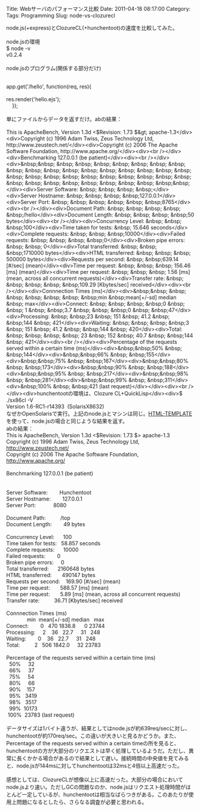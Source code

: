 Title: Webサーバのパフォーマンス比較
Date: 2011-04-18 08:17:00
Category: 
Tags: Programming
Slug: node-vs-clozurecl

node.js(+express)とClozureCL(+hunchentoot)の速度を比較してみた。<br /><br />node.jsの環境<br />$ node -v<br />v0.2.4<br /><br />node.jsのプログラム(関係する部分だけ)<br /><br /><div><div>app.get('/hello', function(req, res){</div><div><span class="Apple-tab-span" style="white-space: pre;"> </span>res.render('hello.ejs');</div><div>&nbsp;&nbsp; &nbsp;});</div></div><div><br /></div><div>単にファイルからデータを返すだけ。abの結果：</div><div><br /></div><div><div>This is ApacheBench, Version 1.3d &lt;$Revision: 1.73 $&gt; apache-1.3</div><div>Copyright (c) 1996 Adam Twiss, Zeus Technology Ltd, http://www.zeustech.net/</div><div>Copyright (c) 2006 The Apache Software Foundation, http://www.apache.org/</div><div><br /></div><div>Benchmarking 127.0.0.1 (be patient)</div><div><br /></div><div>&nbsp;&nbsp; &nbsp; &nbsp; &nbsp; &nbsp; &nbsp; &nbsp; &nbsp; &nbsp; &nbsp; &nbsp; &nbsp; &nbsp; &nbsp; &nbsp; &nbsp; &nbsp; &nbsp; &nbsp; &nbsp; &nbsp; &nbsp; &nbsp; &nbsp; &nbsp; &nbsp; &nbsp; &nbsp; &nbsp; &nbsp; &nbsp; &nbsp; &nbsp; &nbsp; &nbsp; &nbsp; &nbsp;&nbsp;</div><div>Server Software: &nbsp; &nbsp; &nbsp; &nbsp;</div><div>Server Hostname: &nbsp; &nbsp; &nbsp; &nbsp;127.0.0.1</div><div>Server Port: &nbsp; &nbsp; &nbsp; &nbsp; &nbsp; &nbsp;8765</div><div><br /></div><div>Document Path: &nbsp; &nbsp; &nbsp; &nbsp; &nbsp;/hello</div><div>Document Length: &nbsp; &nbsp; &nbsp; &nbsp;50 bytes</div><div><br /></div><div>Concurrency Level: &nbsp; &nbsp; &nbsp;100</div><div>Time taken for tests: &nbsp; 15.646 seconds</div><div>Complete requests: &nbsp; &nbsp; &nbsp;10000</div><div>Failed requests: &nbsp; &nbsp; &nbsp; &nbsp;0</div><div>Broken pipe errors: &nbsp; &nbsp; 0</div><div>Total transferred: &nbsp; &nbsp; &nbsp;1710000 bytes</div><div>HTML transferred: &nbsp; &nbsp; &nbsp; 500000 bytes</div><div>Requests per second: &nbsp; &nbsp;639.14 [#/sec] (mean)</div><div>Time per request: &nbsp; &nbsp; &nbsp; 156.46 [ms] (mean)</div><div>Time per request: &nbsp; &nbsp; &nbsp; 1.56 [ms] (mean, across all concurrent requests)</div><div>Transfer rate: &nbsp; &nbsp; &nbsp; &nbsp; &nbsp;109.29 [Kbytes/sec] received</div><div><br /></div><div>Connnection Times (ms)</div><div>&nbsp;&nbsp; &nbsp; &nbsp; &nbsp; &nbsp; &nbsp; &nbsp;min &nbsp;mean[+/-sd] median &nbsp; max</div><div>Connect: &nbsp; &nbsp; &nbsp; &nbsp;0 &nbsp; &nbsp; 1 &nbsp; &nbsp;3.7 &nbsp; &nbsp; &nbsp;0 &nbsp; &nbsp;47</div><div>Processing: &nbsp; &nbsp;23 &nbsp; 151 &nbsp; 41.2 &nbsp; &nbsp;144 &nbsp; 421</div><div>Waiting: &nbsp; &nbsp; &nbsp; &nbsp;3 &nbsp; 151 &nbsp; 41.2 &nbsp; &nbsp;144 &nbsp; 420</div><div>Total: &nbsp; &nbsp; &nbsp; &nbsp; 23 &nbsp; 152 &nbsp; 40.7 &nbsp; &nbsp;144 &nbsp; 421</div><div><br /></div><div>Percentage of the requests served within a certain time (ms)</div><div>&nbsp;&nbsp;50% &nbsp; &nbsp;144</div><div>&nbsp;&nbsp;66% &nbsp; &nbsp;155</div><div>&nbsp;&nbsp;75% &nbsp; &nbsp;167</div><div>&nbsp;&nbsp;80% &nbsp; &nbsp;173</div><div>&nbsp;&nbsp;90% &nbsp; &nbsp;188</div><div>&nbsp;&nbsp;95% &nbsp; &nbsp;217</div><div>&nbsp;&nbsp;98% &nbsp; &nbsp;281</div><div>&nbsp;&nbsp;99% &nbsp; &nbsp;311</div><div>&nbsp;100% &nbsp; &nbsp;421 (last request)</div></div><div><br /></div><div>hunchentootの環境は、Clozure CL+QuickLisp</div><div>$ ./sx86cl -V</div><div>Version 1.6-RC1-r14393 &nbsp;(SolarisX8632)</div><div>なぜかOpenSolarisで実行。上記のnode.jsとマシンは同じ。<a href="http://weitz.de/html-template/">HTML-TEMPLATE</a>を使って、node.jsの場合と同じような結果を返す。</div><div>abの結果：</div><div><div>This is ApacheBench, Version 1.3d &lt;$Revision: 1.73 $&gt; apache-1.3</div><div>Copyright (c) 1996 Adam Twiss, Zeus Technology Ltd, http://www.zeustech.net/</div><div>Copyright (c) 2006 The Apache Software Foundation, http://www.apache.org/</div><div><br /></div><div>Benchmarking 127.0.0.1 (be patient)</div><div><br /></div><div>&nbsp;&nbsp; &nbsp; &nbsp; &nbsp; &nbsp; &nbsp; &nbsp; &nbsp; &nbsp; &nbsp; &nbsp; &nbsp; &nbsp; &nbsp; &nbsp; &nbsp; &nbsp; &nbsp; &nbsp; &nbsp; &nbsp; &nbsp; &nbsp; &nbsp; &nbsp; &nbsp; &nbsp; &nbsp; &nbsp; &nbsp; &nbsp; &nbsp; &nbsp; &nbsp; &nbsp; &nbsp; &nbsp;&nbsp;</div><div>Server Software: &nbsp; &nbsp; &nbsp; &nbsp;Hunchentoot</div><div>Server Hostname: &nbsp; &nbsp; &nbsp; &nbsp;127.0.0.1</div><div>Server Port: &nbsp; &nbsp; &nbsp; &nbsp; &nbsp; &nbsp;8080</div><div><br /></div><div>Document Path: &nbsp; &nbsp; &nbsp; &nbsp; &nbsp;/top</div><div>Document Length: &nbsp; &nbsp; &nbsp; &nbsp;49 bytes</div><div><br /></div><div>Concurrency Level: &nbsp; &nbsp; &nbsp;100</div><div>Time taken for tests: &nbsp; 58.857 seconds</div><div>Complete requests: &nbsp; &nbsp; &nbsp;10000</div><div>Failed requests: &nbsp; &nbsp; &nbsp; &nbsp;0</div><div>Broken pipe errors: &nbsp; &nbsp; 0</div><div>Total transferred: &nbsp; &nbsp; &nbsp;2160648 bytes</div><div>HTML transferred: &nbsp; &nbsp; &nbsp; 490147 bytes</div><div>Requests per second: &nbsp; &nbsp;169.90 [#/sec] (mean)</div><div>Time per request: &nbsp; &nbsp; &nbsp; 588.57 [ms] (mean)</div><div>Time per request: &nbsp; &nbsp; &nbsp; 5.89 [ms] (mean, across all concurrent requests)</div><div>Transfer rate: &nbsp; &nbsp; &nbsp; &nbsp; &nbsp;36.71 [Kbytes/sec] received</div><div><br /></div><div>Connnection Times (ms)</div><div>&nbsp;&nbsp; &nbsp; &nbsp; &nbsp; &nbsp; &nbsp; &nbsp;min &nbsp;mean[+/-sd] median &nbsp; max</div><div>Connect: &nbsp; &nbsp; &nbsp; &nbsp;0 &nbsp; 470 1838.8 &nbsp; &nbsp; &nbsp;0 23744</div><div>Processing: &nbsp; &nbsp; 2 &nbsp; &nbsp;36 &nbsp; 22.7 &nbsp; &nbsp; 31 &nbsp; 248</div><div>Waiting: &nbsp; &nbsp; &nbsp; &nbsp;0 &nbsp; &nbsp;36 &nbsp; 22.7 &nbsp; &nbsp; 31 &nbsp; 248</div><div>Total: &nbsp; &nbsp; &nbsp; &nbsp; &nbsp;2 &nbsp; 506 1842.0 &nbsp; &nbsp; 32 23783</div><div><br /></div><div>Percentage of the requests served within a certain time (ms)</div><div>&nbsp;&nbsp;50% &nbsp; &nbsp; 32</div><div>&nbsp;&nbsp;66% &nbsp; &nbsp; 37</div><div>&nbsp;&nbsp;75% &nbsp; &nbsp; 54</div><div>&nbsp;&nbsp;80% &nbsp; &nbsp; 66</div><div>&nbsp;&nbsp;90% &nbsp; &nbsp;157</div><div>&nbsp;&nbsp;95% &nbsp; 3419</div><div>&nbsp;&nbsp;98% &nbsp; 3517</div><div>&nbsp;&nbsp;99% &nbsp;10173</div><div>&nbsp;100% &nbsp;23783 (last request)</div></div><div><br /></div><div>データサイズは1バイト違うが、結果としてはnode.jsが約639req/secに対し、hunchentootが約170req/sec。この違いが大きいと見るかどうか。また、Percentage of the requests served within a certain timeの所を見ると、hunchentootの方が大部分のリクエストは早く処理しているようだ。ただし、異常に長くかかる場合があるので結果として遅い。接続時間の中央値を見てみると、node.jsが144msに対してhunchentootは32msと4倍以上高速だった。<br /><br />感想としては、ClozureCLが想像以上に高速だった。大部分の場合においてnode.jsより速い。ただしGCの問題なのか、node.jsはリクエスト処理時間がほとんど一定しているが、hunchentootは相当なばらつきがある。このあたりが使用上問題になるとしたら、さらなる調査が必要と思われる。</div>
